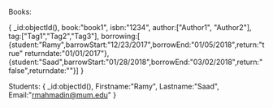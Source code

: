 Books:

{
    _id:objectId(),
    book:"book1",
    isbn:"1234",
    author:["Author1", "Author2"],
    tag:["Tag1","Tag2","Tag3"],
    borrowing:[
    {student:"Ramy",barrowStart:"12/23/2017",borrowEnd:"01/05/2018",return:"true" returndate:"01/01/2017"},
    {student:"Saad",barrowStart:"01/28/2018",borrowEnd:"03/02/2018",return:"false",returndate:""}]
}

Students:
{
     _id:objectId(),
     Firstname:"Ramy",
     Lastname:"Saad",
     Email:"rmahmadin@mum.edu"
}